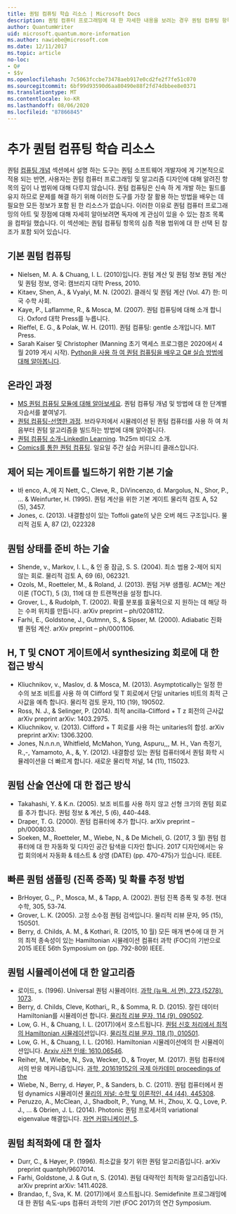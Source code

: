 ```yaml
---
title: 퀀텀 컴퓨팅 학습 리소스 | Microsoft Docs
description: 퀀텀 컴퓨터 프로그래밍에 대 한 자세한 내용을 보려는 경우 퀀텀 컴퓨팅 항목의 심층 검사가 포함 된 참조 목록입니다.
author: QuantumWriter
uid: microsoft.quantum.more-information
ms.author: nawiebe@microsoft.com
ms.date: 12/11/2017
ms.topic: article
no-loc:
- Q#
- $$v
ms.openlocfilehash: 7c5063fccbe73478aeb917e0cd2fe2f7fe51c070
ms.sourcegitcommit: 6bf99d93590d6aa80490e88f2fd74dbbee8e0371
ms.translationtype: MT
ms.contentlocale: ko-KR
ms.lasthandoff: 08/06/2020
ms.locfileid: "87866845"
---
```

# <a name="more-quantum-computing-learning-resources"></a>추가 퀀텀 컴퓨팅 학습 리소스

퀀텀 [컴퓨팅 개념](xref:microsoft.quantum.concepts.intro) 섹션에서 설명 하는 도구는 퀀텀 소프트웨어 개발자에 게 기본적으로 적용 되는 반면, 사용자는 퀀텀 컴퓨터 프로그래밍 및 알고리즘 디자인에 대해 알려진 항목의 깊이 나 범위에 대해 다루지 않습니다.  퀀텀 컴퓨팅은 신속 하 게 개발 하는 필드를 유지 하므로 문제를 해결 하기 위해 이러한 도구를 가장 잘 활용 하는 방법을 배우는 데 필요한 모든 정보가 포함 된 한 리소스가 없습니다.  이러한 이유로 퀀텀 컴퓨터 프로그래밍의 아트 및 장점에 대해 자세히 알아보려면 독자에 게 관심이 있을 수 있는 참조 목록을 컴파일 했습니다.
이 섹션에는 퀀텀 컴퓨팅 항목의 심층 적용 범위에 대 한 선택 된 참조가 포함 되어 있습니다.

## <a name="basic-quantum-computing"></a>기본 퀀텀 컴퓨팅 ##

+ Nielsen, M. A. & Chuang, I. L. (2010)입니다. 퀀텀 계산 및 퀀텀 정보 퀀텀 계산 및 퀀텀 정보, 영국: 캠브리지 대학 Press, 2010.
+ Kitaev, Shen, A., & Vyalyi, M. N. (2002). 클래식 및 퀀텀 계산 (Vol. 47) 한: 미국 수학 사회.
+ Kaye, P., Laflamme, R., & Mosca, M. (2007). 퀀텀 컴퓨팅에 대해 소개 합니다. Oxford 대학 Press를 누릅니다.
+ Rieﬀel, E. G., & Polak, W. H. (2011). 퀀텀 컴퓨팅: gentle 소개입니다. MIT Press.
+ Sarah Kaiser 및 Christopher (Manning 초기 액세스 프로그램은 2020에서 4 월 2019 게시 시작). [Python을 사용 하 여 퀀텀 컴퓨팅을 배우고 Q# 실습 방법에 대해 알아봅니다](https://www.manning.com/books/learn-quantum-computing-with-python-and-q-sharp).

## <a name="online-courses"></a>온라인 과정 ##

+ [MS 퀀텀 컴퓨팅 모듈에 대해 알아보세요](https://docs.microsoft.com/users/buildcollections2020-6557/collections/1o2iogrmn8x4r). 퀀텀 컴퓨팅 개념 및 방법에 대 한 단계별 자습서를 붙여넣기. 
+ [퀀텀 컴퓨팅-선명한 과정](https://brilliant.org/courses/quantum-computing/). 브라우저에서 시뮬레이션 된 퀀텀 컴퓨터를 사용 하 여 처음부터 퀀텀 알고리즘을 빌드하는 방법에 대해 알아봅니다.
+ [퀀텀 컴퓨팅 소개-LinkedIn Learning](https://www.linkedin.com/learning/introduction-to-quantum-computing). 1h25m 비디오 소개. 
+ [Comics를 통한 퀀텀 컴퓨팅](https://hackaday.io/project/168554-introduction-to-quantum-computing). 일요일 주간 실습 커뮤니티 클래스입니다. 

## <a name="elementary-techniques-for-building-controlled-gates"></a>제어 되는 게이트를 빌드하기 위한 기본 기술 ##

+ 바 enco, A.,에 지 Nett, C., Cleve, R., DiVincenzo, d. Margolus, N., Shor, P., ... & Weinfurter, H. (1995). 퀀텀 계산을 위한 기본 게이트 물리적 검토 A, 52 (5), 3457.
+ Jones, c. (2013). 내결함성이 있는 Toffoli gate의 낮은 오버 헤드 구조입니다. 물리적 검토 A, 87 (2), 022328

## <a name="techniques-for-preparing-quantum-states"></a>퀀텀 상태를 준비 하는 기술 ##

+ Shende, v., Markov, I. L., & 인 중 잠금, S. S. (2004). 최소 범용 2-제어 되지 않는 회로. 물리적 검토 A, 69 (6), 062321.
+ Ozols, M., Roetteler, M., & Roland, J. (2013). 퀀텀 거부 샘플링. ACM는 계산 이론 (TOCT), 5 (3), 11에 대 한 트랜잭션을 설정 합니다.
+ Grover, L., & Rudolph, T. (2002). 확률 분포를 효율적으로 지 원하는 데 해당 하는 수퍼 위치를 만듭니다. arXiv preprint – ph/0208112.
+ Farhi, E., Goldstone, J., Gutmnn, S., & Sipser, M. (2000). Adiabatic 진화 별 퀀텀 계산. arXiv preprint – ph/0001106.

## <a name="approaches-for-synthesizing-circuits-out-of-h-t-and-cnot-gates"></a>H, T 및 CNOT 게이트에서 synthesizing 회로에 대 한 접근 방식 ##

+ Kliuchnikov, v., Maslov, d. & Mosca, M. (2013). Asymptotically는 일정 한 수의 보조 비트를 사용 하 여 Clifford 및 T 회로에서 단일 unitaries 비트의 최적 근사값을 예측 합니다. 물리적 검토 문자, 110 (19), 190502.
+ Ross, N. J., & Selinger, P. (2014). 최적 ancilla-Clifford + T z 회전의 근사값 arXiv preprint arXiv: 1403.2975.
+ Kliuchnikov, v. (2013). Clifford + T 회로를 사용 하는 unitaries의 합성. arXiv preprint arXiv: 1306.3200.
+ Jones, N.n.n.n, Whitfield, McMahon, Yung, Aspuru,,, M. H., Van 측정기, R.,-, Yamamoto, A., &, Y. (2012). 내결함성 있는 퀀텀 컴퓨터에서 퀀텀 화학 시뮬레이션을 더 빠르게 합니다. 새로운 물리학 저널, 14 (11), 115023.

## <a name="approaches-for-quantum-arithmetic"></a>퀀텀 산술 연산에 대 한 접근 방식 ##

+ Takahashi, Y. & K.n. (2005). 보조 비트를 사용 하지 않고 선형 크기의 퀀텀 회로를 추가 합니다. 퀀텀 정보 & 계산, 5 (6), 440-448.
+ Draper, T. G. (2000). 퀀텀 컴퓨터에 추가 합니다. arXiv preprint – ph/0008033.
+ Soeken, M., Roetteler, M., Wiebe, N., & De Micheli, G. (2017, 3 월) 퀀텀 컴퓨터에 대 한 자동화 및 디자인 공간 탐색을 디자인 합니다. 2017 디자인에서는 유럽 회의에서 자동화 & 테스트 & 상영 (DATE) (pp. 470-475)가 있습니다. IEEE.

## <a name="methods-for-fast-quantum-sampling-amplitude-amplification-and-probability-estimation"></a>빠른 퀀텀 샘플링 (진폭 증폭) 및 확률 추정 방법 ##

+ BrHoyer, G.,, P., Mosca, M., & Tapp, A. (2002). 퀀텀 진폭 증폭 및 추정. 현대 수학, 305, 53-74.
+ Grover, L. K. (2005). 고정 소수점 퀀텀 검색입니다. 물리적 리뷰 문자, 95 (15), 150501.
+ Berry, d. Childs, A. M., & Kothari, R. (2015, 10 월) 모든 매개 변수에 대 한 거의 최적 종속성이 있는 Hamiltonian 시뮬레이션 컴퓨터 과학 (FOC)의 기반으로 2015 IEEE 56th Symposium on (pp. 792-809) IEEE.

## <a name="algorithms-for-quantum-simulation"></a>퀀텀 시뮬레이션에 대 한 알고리즘 ##

+ 로이드, s. (1996). Universal 퀀텀 시뮬레이터. [과학 (뉴욕, 서 면), 273 (5278), 1073](http://doi.org/10.1126/science.273.5278.1073).
+ Berry, d. Childs, Cleve, Kothari,, R., & Somma, R. D. (2015). 잘린 데이터 Hamiltonian를 시뮬레이션 합니다. [물리적 리뷰 문자, 114 (9), 090502](http://doi.org/10.1103/PhysRevLett.114.090502).
+ Low, G. H., & Chuang, I. L. (2017))에서 호스트됩니다. [퀀텀 신호 처리에서 최적의 Hamiltonian 시뮬레이션](https://arxiv.org/abs/1606.02685)입니다. [물리적 리뷰 문자, 118 (1), 010501](http://doi.org/10.1103/PhysRevLett.118.010501).
+ Low, G. H., & Chuang, I. L. (2016). Hamiltonian 시뮬레이션에의 한 시뮬레이션입니다. [Arxiv 사전 인쇄: 1610.06546](https://arxiv.org/abs/1610.06546).
+ Reiher, M., Wiebe, N., Sva, Wecker, D., & Troyer, M. (2017). 퀀텀 컴퓨터에서의 반응 메커니즘입니다. [과학, 201619152의 국제 아카데미 proceedings of the](http://doi.org/10.1073/pnas.1619152114)
+ Wiebe, N., Berry, d. Høyer, P., & Sanders, b. C. (2011). 퀀텀 컴퓨터에서 퀀텀 dynamics 시뮬레이션 [물리의 저널: 수학 및 이론적인, 44 (44), 445308](http://doi.org/10.1088/1751-8113/44/44/445308).
+ Peruzzo, A., McClean, J., Shadbolt, P., Yung, M. H., Zhou, X. Q., Love, P. J., ... & Obrien, J. L. (2014). Photonic 퀀텀 프로세서의 variational eigenvalue 해결입니다. [자연 커뮤니케이션, 5](http://doi.org/10.1038/ncomms5213).

## <a name="procedures-for-quantum-optimization"></a>퀀텀 최적화에 대 한 절차 ##

+ Durr, C., & Høyer, P. (1996). 최소값을 찾기 위한 퀀텀 알고리즘입니다. arXiv preprint quantph/9607014.
+ Farhi, Goldstone, J. & Gut n, S. (2014). 퀀텀 대략적인 최적화 알고리즘입니다. arXiv preprint arXiv: 1411.4028.
+ Brandao, f., Sva, K. M. (2017))에서 호스트됩니다. Semidefinite 프로그래밍에 대 한 퀀텀 속도-ups 컴퓨터 과학의 기반 (FOC 2017)의 연간 Symposium.
